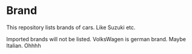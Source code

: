 # Brand
This repository lists brands of cars.
Like Suzuki etc.

Imported brands will not be listed.
VolksWagen is german brand. Maybe Italian.
Ohhhh
